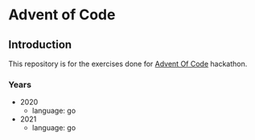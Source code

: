 Advent of Code 
===

## Introduction
This repository is for the exercises done for [Advent Of Code](https://adventofcode.com) hackathon.  

### Years
- 2020
  - language: go
- 2021
  - language: go
